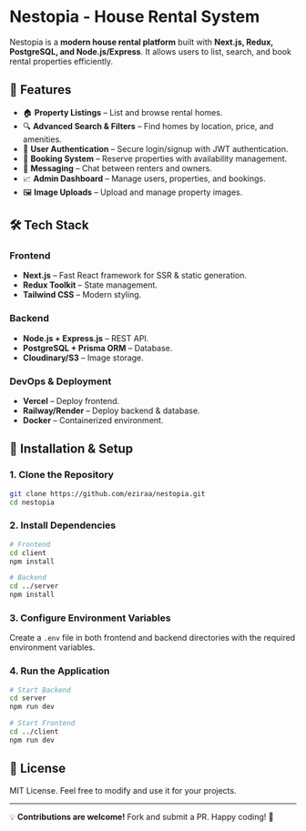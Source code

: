 # Nestopia - House Rental System

Nestopia is a **modern house rental platform** built with **Next.js, Redux, PostgreSQL, and Node.js/Express**. It allows users to list, search, and book rental properties efficiently.

## 🚀 Features
- 🏠 **Property Listings** – List and browse rental homes.
- 🔍 **Advanced Search & Filters** – Find homes by location, price, and amenities.
- 👥 **User Authentication** – Secure login/signup with JWT authentication.
- 🛒 **Booking System** – Reserve properties with availability management.
- 💬 **Messaging** – Chat between renters and owners.
- 📈 **Admin Dashboard** – Manage users, properties, and bookings.
- 🖼 **Image Uploads** – Upload and manage property images.

## 🛠️ Tech Stack
### **Frontend**
- **Next.js** – Fast React framework for SSR & static generation.
- **Redux Toolkit** – State management.
- **Tailwind CSS** – Modern styling.

### **Backend**
- **Node.js + Express.js** – REST API.
- **PostgreSQL + Prisma ORM** – Database.
- **Cloudinary/S3** – Image storage.

### **DevOps & Deployment**
- **Vercel** – Deploy frontend.
- **Railway/Render** – Deploy backend & database.
- **Docker** – Containerized environment.

## 🔧 Installation & Setup
### **1. Clone the Repository**
```sh
git clone https://github.com/eziraa/nestopia.git
cd nestopia
```

### **2. Install Dependencies**
```sh
# Frontend
cd client
npm install

# Backend
cd ../server
npm install
```

### **3. Configure Environment Variables**
Create a `.env` file in both frontend and backend directories with the required environment variables.

### **4. Run the Application**
```sh
# Start Backend
cd server
npm run dev

# Start Frontend
cd ../client
npm run dev
```

## 📜 License
MIT License. Feel free to modify and use it for your projects.

---
💡 **Contributions are welcome!** Fork and submit a PR. Happy coding! 🚀